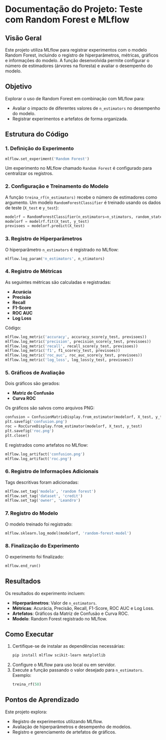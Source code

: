 # Documentação do Projeto: Teste com Random Forest e MLflow

## Visão Geral
Este projeto utiliza MLflow para registrar experimentos com o modelo Random Forest, incluindo o registro de hiperparâmetros, métricas, gráficos e informações do modelo. A função desenvolvida permite configurar o número de estimadores (árvores na floresta) e avaliar o desempenho do modelo.

## Objetivo
Explorar o uso de Random Forest em combinação com MLflow para:
- Avaliar o impacto de diferentes valores de `n_estimators` no desempenho do modelo.
- Registrar experimentos e artefatos de forma organizada.

## Estrutura do Código

### 1. Definição do Experimento
```python
mlflow.set_experiment('Random Forest')
```
Um experimento no MLflow chamado `Random Forest` é configurado para centralizar os registros.

### 2. Configuração e Treinamento do Modelo
A função `treina_rf(n_estimators)` recebe o número de estimadores como argumento. Um modelo `RandomForestClassifier` é treinado usando os dados de teste (`X_test` e `y_test`):
```python
modelrf = RandomForestClassifier(n_estimators=n_stimators, random_state=123)
modelorf = modelrf.fit(X_test, y_test)
previsoes = modelorf.predict(X_test)
```

### 3. Registro de Hiperparâmetros
O hiperparâmetro `n_estimators` é registrado no MLflow:
```python
mlflow.log_param('n_estimators', n_stimators)
```

### 4. Registro de Métricas
As seguintes métricas são calculadas e registradas:
- **Acurácia**
- **Precisão**
- **Recall**
- **F1-Score**
- **ROC AUC**
- **Log Loss**

Código:
```python
mlflow.log_metric('accuracy', accuracy_score(y_test, previsoes))
mlflow.log_metric('precision', precision_score(y_test, previsoes))
mlflow.log_metric('recall', recall_score(y_test, previsoes))
mlflow.log_metric('f1', f1_score(y_test, previsoes))
mlflow.log_metric('roc_auc', roc_auc_score(y_test, previsoes))
mlflow.log_metric('log_loss', log_loss(y_test, previsoes))
```

### 5. Gráficos de Avaliação
Dois gráficos são gerados:
- **Matriz de Confusão**
- **Curva ROC**

Os gráficos são salvos como arquivos PNG:
```python
confusion = ConfusionMatrixDisplay.from_estimator(modelorf, X_test, y_test)
plt.savefig('confusion.png')
roc = RocCurveDisplay.from_estimator(modelorf, X_test, y_test)  
plt.savefig('roc.png')
plt.close()
```
E registrados como artefatos no MLflow:
```python
mlflow.log_artifact('confusion.png')
mlflow.log_artifact('roc.png')
```

### 6. Registro de Informações Adicionais
Tags descritivas foram adicionadas:
```python
mlflow.set_tag('modelo', 'random forest')
mlflow.set_tag('dataset', 'credit')
mlflow.set_tag('owner', 'Leandro')
```

### 7. Registro do Modelo
O modelo treinado foi registrado:
```python
mlflow.sklearn.log_model(modelorf, 'random-forest-model')
```

### 8. Finalização do Experimento
O experimento foi finalizado:
```python
mlflow.end_run()
```

## Resultados
Os resultados do experimento incluem:
- **Hiperparâmetros**: Valor de `n_estimators`.
- **Métricas**: Acurácia, Precisão, Recall, F1-Score, ROC AUC e Log Loss.
- **Artefatos**: Gráficos da Matriz de Confusão e Curva ROC.
- **Modelo**: Random Forest registrado no MLflow.

## Como Executar
1. Certifique-se de instalar as dependências necessárias:
   ```bash
   pip install mlflow scikit-learn matplotlib
   ```
2. Configure o MLflow para uso local ou em servidor.
3. Execute a função passando o valor desejado para `n_estimators`. Exemplo:
   ```python
   treina_rf(50)
   ```

## Pontos de Aprendizado
Este projeto explora:
- Registro de experimentos utilizando MLflow.
- Avaliação de hiperparâmetros e desempenho de modelos.
- Registro e gerenciamento de artefatos de gráficos.

